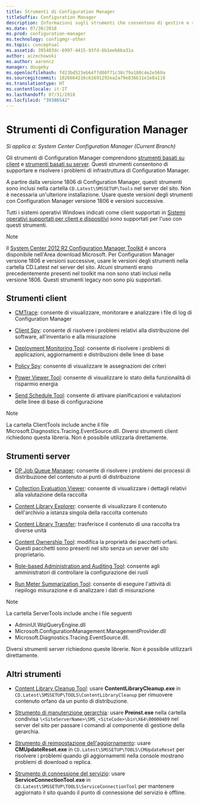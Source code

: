 ```yaml
---
title: Strumenti di Configuration Manager
titleSuffix: Configuration Manager
description: Informazioni sugli strumenti che consentono di gestire e risolvere i problemi di infrastruttura di Configuration Manager.
ms.date: 07/30/2018
ms.prod: configuration-manager
ms.technology: configmgr-other
ms.topic: conceptual
ms.assetid: 395403dc-6997-4415-93fd-6b1eeb6ba31a
author: aczechowski
ms.author: aaroncz
manager: dougeby
ms.openlocfilehash: fd23bd523eb64f7d00f71c38c79a180c4e2e569a
ms.sourcegitcommit: 1826664216c61691292ea2a79e836b11e1e8a118
ms.translationtype: HT
ms.contentlocale: it-IT
ms.lasthandoff: 07/31/2018
ms.locfileid: "39386542"
---
```

# <a name="configuration-manager-tools"></a>Strumenti di Configuration Manager

*Si applica a: System Center Configuration Manager (Current Branch)*

Gli strumenti di Configuration Manager comprendono [strumenti basati su client](#client-tools) e [strumenti basati su server](#server-tools). Questi strumenti consentono di supportare e risolvere i problemi di infrastruttura di Configuration Manager. 

A partire dalla versione 1806 di Configuration Manager, questi strumenti sono inclusi nella cartella `CD.Latest\SMSSETUP\Tools` nel server del sito. Non è necessaria un'ulteriore installazione.<!--1357145--> Usare queste versioni degli strumenti con Configuration Manager versione 1806 e versioni successive.

Tutti i sistemi operativi Windows indicati come client supportati in [Sistemi operativi supportati per client e dispositivi](https://docs.microsoft.com/sccm/core/plan-design/configs/supported-operating-systems-for-clients-and-devices) sono supportati per l'uso con questi strumenti.

> [!Note]  
> Il [System Center 2012 R2 Configuration Manager Toolkit](https://www.microsoft.com/en-us/download/details.aspx?id=50012) è ancora disponibile nell'Area download Microsoft. Per Configuration Manager versione 1806 e versioni successive, usare le versioni degli strumenti nella cartella CD.Latest nel server del sito. Alcuni strumenti erano precedentemente presenti nel toolkit ma non sono stati inclusi nella versione 1806. Questi strumenti legacy non sono più supportati.


## <a name="client-tools"></a>Strumenti client

- [CMTrace](/sccm/core/support/cmtrace): consente di visualizzare, monitorare e analizzare i file di log di Configuration Manager  

- [Client Spy](/sccm/core/support/clispy): consente di risolvere i problemi relativi alla distribuzione del software, all'inventario e alla misurazione

- [Deployment Monitoring Tool](/sccm/core/support/deployment-monitoring-tool): consente di risolvere i problemi di applicazioni, aggiornamenti e distribuzioni delle linee di base  

- [Policy Spy](/sccm/core/support/policy-spy): consente di visualizzare le assegnazioni dei criteri  

- [Power Viewer Tool](/sccm/core/support/power-viewer-tool): consente di visualizzare lo stato della funzionalità di risparmio energia  

- [Send Schedule Tool](/sccm/core/support/send-schedule-tool): consente di attivare pianificazioni e valutazioni delle linee di base di configurazione  

> [!Note]  
> La cartella ClientTools include anche il file Microsoft.Diagnostics.Tracing.EventSource.dll. Diversi strumenti client richiedono questa libreria. Non è possibile utilizzarla direttamente.  


## <a name="server-tools"></a>Strumenti server

- [DP Job Queue Manager](/sccm/core/support/dp-job-manager): consente di risolvere i problemi dei processi di distribuzione del contenuto ai punti di distribuzione  

- [Collection Evaluation Viewer](/sccm/core/support/ceviewer): consente di visualizzare i dettagli relativi alla valutazione della raccolta  

- [Content Library Explorer](/sccm/core/support/content-library-explorer): consente di visualizzare il contenuto dell'archivio a istanza singola della raccolta contenuto  

- [Content Library Transfer](/sccm/core/support/content-library-transfer): trasferisce il contenuto di una raccolta tra diverse unità  

- [Content Ownership Tool](/sccm/core/support/content-ownership-tool): modifica la proprietà dei pacchetti orfani. Questi pacchetti sono presenti nel sito senza un server del sito proprietario.  

- [Role-based Administration and Auditing Tool](/sccm/core/support/rbaviewer): consente agli amministratori di controllare la configurazione dei ruoli  

- [Run Meter Summarization Tool](/sccm/core/support/run-meter-summ): consente di eseguire l'attività di riepilogo misurazione e di analizzare i dati di misurazione

> [!Note]  
> La cartella ServerTools include anche i file seguenti 
> - AdminUI.WqlQueryEngine.dll
> - Microsoft.ConfigurationManagement.ManagementProvider.dll
> - Microsoft.Diagnostics.Tracing.EventSource.dll. 
>
> Diversi strumenti server richiedono queste librerie. Non è possibile utilizzarli direttamente.  



## <a name="other-tools"></a>Altri strumenti

- [Content Library Cleanup Tool](/sccm/core/plan-design/hierarchy/content-library-cleanup-tool): usare **ContentLibraryCleanup.exe** in `CD.Latest\SMSSETUP\TOOLS\ContentLibraryCleanup` per rimuovere contenuto orfano da un punto di distribuzione.  

- [Strumento di manutenzione gerarchia](/sccm/core/servers/manage/hierarchy-maintenance-tool-preinst.exe): usare **Preinst.exe** nella cartella condivisa `\<SiteServerName>\SMS_<SiteCode>\bin\X64\00000409` nel server del sito per passare i comandi al componente di gestione della gerarchia.  

- [Strumento di reimpostazione dell'aggiornamento](/sccm/core/servers/manage/update-reset-tool): usare **CMUpdateReset.exe** in `CD.Latest\SMSSETUP\TOOLS\CMUpdateReset` per risolvere i problemi quando gli aggiornamenti nella console mostrano problemi di download o replica.  

- [Strumento di connessione del servizio](/sccm/core/servers/manage/use-the-service-connection-tool): usare **ServiceConnectionTool.exe** in `CD.Latest\SMSSETUP\TOOLS\ServiceConnectionTool` per mantenere aggiornato il sito quando il punto di connessione del servizio è offline.  
